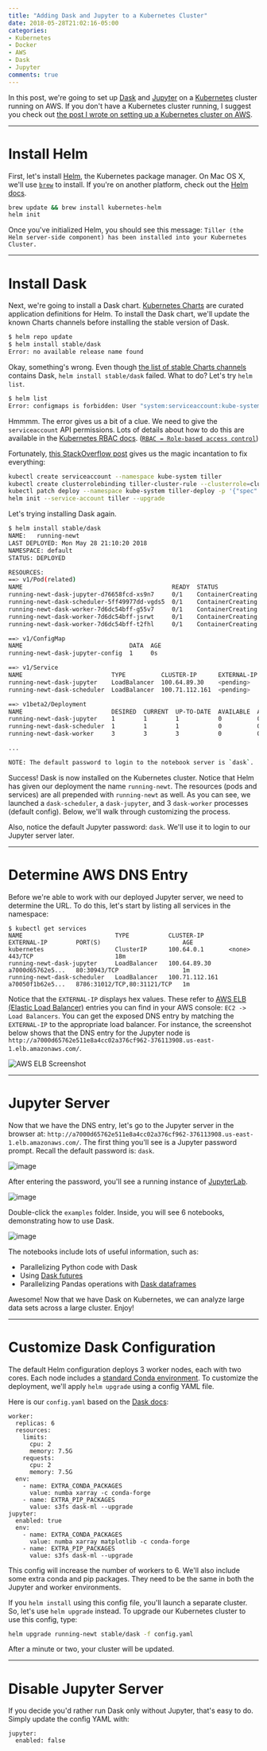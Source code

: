```yaml
---
title: "Adding Dask and Jupyter to a Kubernetes Cluster"
date: 2018-05-28T21:02:16-05:00
categories:
- Kubernetes
- Docker
- AWS
- Dask
- Jupyter
comments: true
---
```


In this post, we're going to set up [Dask](https://dask.pydata.org/) and [Jupyter](http://jupyter.org/) on a [Kubernetes](https://kubernetes.io/) cluster running on AWS. If you don't have a Kubernetes cluster running, I suggest you check out [the post I wrote on setting up a Kubernetes cluster on AWS](https://ramhiser.com/post/2018-05-20-setting-up-a-kubernetes-cluster-on-aws-in-5-minutes/).


***

# Install Helm


First, let's install [Helm](https://helm.sh/), the Kubernetes package manager. On Mac OS X, we'll use [`brew`](https://brew.sh/) to install. If you're on another platform, check out the [Helm docs](https://docs.helm.sh/).

```bash
brew update && brew install kubernetes-helm
helm init
```

Once you've initialized Helm, you should see this message: `Tiller (the Helm server-side component) has been installed into your Kubernetes Cluster.`

***

# Install Dask

Next, we're going to install a Dask chart. [Kubernetes Charts](https://github.com/kubernetes/charts) are curated application definitions for Helm. To install the Dask chart, we'll update the known Charts channels before installing the stable version of Dask.

```bash
$ helm repo update
$ helm install stable/dask
Error: no available release name found
```

Okay, something's wrong. Even though [the list of stable Charts channels](https://kubernetes-charts.storage.googleapis.com) contains Dask, `helm install stable/dask` failed. What to do? Let's try `helm list`.

```bash
$ helm list
Error: configmaps is forbidden: User "system:serviceaccount:kube-system:default" cannot list configmaps in the namespace "kube-system"
```

Hmmmm. The error gives us a bit of a clue. We need to give the `serviceaccount` API permissions. Lots of details about how to do this are available in the [Kubernetes RBAC docs](https://kubernetes.io/docs/reference/access-authn-authz/rbac/#service-account-permissions). ([`RBAC = Role-based access control`](https://en.wikipedia.org/wiki/Role-based_access_control))

Fortunately, [this StackOverflow post](https://stackoverflow.com/a/46688254/234233) gives us the magic incantation to fix everything:

```bash
kubectl create serviceaccount --namespace kube-system tiller
kubectl create clusterrolebinding tiller-cluster-rule --clusterrole=cluster-admin --serviceaccount=kube-system:tiller
kubectl patch deploy --namespace kube-system tiller-deploy -p '{"spec":{"template":{"spec":{"serviceAccount":"tiller"}}}}'      
helm init --service-account tiller --upgrade
```

Let's trying installing Dask again.

```bash
$ helm install stable/dask
NAME:   running-newt
LAST DEPLOYED: Mon May 28 21:10:20 2018
NAMESPACE: default
STATUS: DEPLOYED

RESOURCES:
==> v1/Pod(related)
NAME                                          READY  STATUS             RESTARTS  AGE
running-newt-dask-jupyter-d76658fcd-xs9n7     0/1    ContainerCreating  0         0s
running-newt-dask-scheduler-5ff49977dd-vgds5  0/1    ContainerCreating  0         0s
running-newt-dask-worker-7d6dc54bff-g55v7     0/1    ContainerCreating  0         0s
running-newt-dask-worker-7d6dc54bff-jsrwt     0/1    ContainerCreating  0         0s
running-newt-dask-worker-7d6dc54bff-t2fhl     0/1    ContainerCreating  0         0s

==> v1/ConfigMap
NAME                              DATA  AGE
running-newt-dask-jupyter-config  1     0s

==> v1/Service
NAME                         TYPE          CLUSTER-IP      EXTERNAL-IP  PORT(S)                      AGE
running-newt-dask-jupyter    LoadBalancer  100.64.89.30    <pending>    80:30943/TCP                 0s
running-newt-dask-scheduler  LoadBalancer  100.71.112.161  <pending>    8786:31012/TCP,80:31121/TCP  0s

==> v1beta2/Deployment
NAME                         DESIRED  CURRENT  UP-TO-DATE  AVAILABLE  AGE
running-newt-dask-jupyter    1        1        1           0          0s
running-newt-dask-scheduler  1        1        1           0          0s
running-newt-dask-worker     3        3        3           0          0s

...

NOTE: The default password to login to the notebook server is `dask`.
```

Success! Dask is now installed on the Kubernetes cluster. Notice that Helm has given our deployment the name `running-newt`. The resources (pods and services) are all prepended with `running-newt` as well. As you can see, we launched a `dask-scheduler`, a `dask-jupyter`, and 3 `dask-worker` processes (default config). Below, we'll walk through customizing the process.

Also, notice the default Jupyter password: `dask`. We'll use it to login to our Jupyter server later.

***

# Determine AWS DNS Entry

Before we're able to work with our deployed Jupyter server, we need to determine the URL. To do this, let's start by listing all services in the namespace:

```
$ kubectl get services
NAME                          TYPE           CLUSTER-IP       EXTERNAL-IP        PORT(S)                       AGE
kubernetes                    ClusterIP      100.64.0.1       <none>             443/TCP                       18m
running-newt-dask-jupyter     LoadBalancer   100.64.89.30     a7000d65762e5...   80:30943/TCP                  1m
running-newt-dask-scheduler   LoadBalancer   100.71.112.161   a70050f1b62e5...   8786:31012/TCP,80:31121/TCP   1m
```

Notice that the `EXTERNAL-IP` displays hex values. These refer to [AWS ELB (Elastic Load Balancer)](https://aws.amazon.com/elasticloadbalancing/) entries you can find in your AWS console: `EC2 -> Load Balancers`. You can get the exposed DNS entry by matching the `EXTERNAL-IP` to the appropriate load balancer. For instance, the screenshot below shows that the DNS entry for the Jupyter node is `http://a7000d65762e511e8a4cc02a376cf962-376113908.us-east-1.elb.amazonaws.com/`.

![AWS ELB Screenshot](https://user-images.githubusercontent.com/261183/40634758-4d6402ac-62bc-11e8-9131-ea76c78dc5b0.png)

***

# Jupyter Server

Now that we have the DNS entry, let's go to the Jupyter server in the browser at: `http://a7000d65762e511e8a4cc02a376cf962-376113908.us-east-1.elb.amazonaws.com/`. The first thing you'll see is a Jupyter password prompt. Recall the default password is: `dask`.

![image](https://user-images.githubusercontent.com/261183/40634824-a6773d50-62bc-11e8-8cc6-32056d0515e0.png)

After entering the password, you'll see a running instance of [JupyterLab](https://github.com/jupyterlab/jupyterlab).

![image](https://user-images.githubusercontent.com/261183/40634892-01cd3506-62bd-11e8-98b8-ad25a7c0f75c.png)

Double-click the `examples` folder. Inside, you will see 6 notebooks, demonstrating how to use Dask.

![image](https://user-images.githubusercontent.com/261183/40634989-76fe71c8-62bd-11e8-8f71-b4ab45a45bbf.png)

The notebooks include lots of useful information, such as:

* Parallelizing Python code with Dask
* Using [Dask futures](http://dask.pydata.org/en/latest/futures.html)
* Parallelizing Pandas operations with [Dask dataframes](http://dask.pydata.org/en/latest/dataframe.html)

Awesome! Now that we have Dask on Kubernetes, we can analyze large data sets across a large cluster. Enjoy!

***

# Customize Dask Configuration

The default Helm configuration deploys 3 worker nodes, each with two cores. Each node includes a [standard Conda environment](https://conda.io/). To customize the deployment, we'll apply `helm upgrade` using a config YAML file.

Here is our `config.yaml` based on the [Dask docs](http://dask.pydata.org/en/latest/setup/kubernetes-helm.html#configure-environment):

```
worker:
  replicas: 6
  resources:
    limits:
      cpu: 2
      memory: 7.5G
    requests:
      cpu: 2
      memory: 7.5G
  env:
    - name: EXTRA_CONDA_PACKAGES
      value: numba xarray -c conda-forge
    - name: EXTRA_PIP_PACKAGES
      value: s3fs dask-ml --upgrade
jupyter:
  enabled: true
  env:
    - name: EXTRA_CONDA_PACKAGES
      value: numba xarray matplotlib -c conda-forge
    - name: EXTRA_PIP_PACKAGES
      value: s3fs dask-ml --upgrade
```

This config will increase the number of workers to 6. We'll also include some extra conda and pip packages. They need to be the same in both the Jupyter and worker environments.

If you `helm install` using this config file, you'll launch a separate cluster. So, let's use `helm upgrade` instead. To upgrade our Kubernetes cluster to use this config, type:

```bash
helm upgrade running-newt stable/dask -f config.yaml
```

After a minute or two, your cluster will be updated.

***

# Disable Jupyter Server

If you decide you'd rather run Dask only without Jupyter, that's easy to do. Simply update the config YAML with:

```
jupyter:
  enabled: false
```